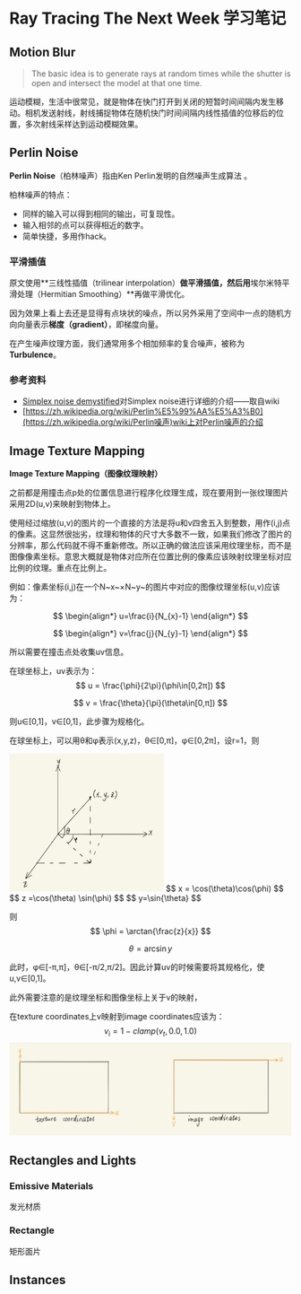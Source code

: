 # Ray Tracing The Next Week 学习笔记

## Motion Blur

> The basic idea is to generate rays at random times while the shutter is open and intersect the model at that one time. 

运动模糊，生活中很常见，就是物体在快门打开到关闭的短暂时间间隔内发生移动。相机发送射线，射线捕捉物体在随机快门时间间隔内线性插值的位移后的位置，多次射线采样达到运动模糊效果。





## Perlin Noise

**Perlin Noise**（柏林噪声）指由Ken Perlin发明的自然噪声生成算法 。

柏林噪声的特点：

- 同样的输入可以得到相同的输出，可复现性。
- 输入相邻的点可以获得相近的数字。
- 简单快捷，多用作hack。

### 平滑插值

原文使用**三线性插值（trilinear interpolation）**做平滑插值，然后用**埃尔米特平滑处理（Hermitian Smoothing）**再做平滑优化。

因为效果上看上去还是显得有点块状的噪点，所以另外采用了空间中一点的随机方向向量表示**梯度（gradient）**，即梯度向量。



在产生噪声纹理方面，我们通常用多个相加频率的复合噪声，被称为**Turbulence**。

### 参考资料

- [Simplex noise demystified](http://staffwww.itn.liu.se/~stegu/simplexnoise/simplexnoise.pdf)对Simplex noise进行详细的介绍——取自wiki
- [https://zh.wikipedia.org/wiki/Perlin%E5%99%AA%E5%A3%B0](https://zh.wikipedia.org/wiki/Perlin噪声)wiki上对Perlin噪声的介绍



## Image Texture Mapping

**Image Texture Mapping（图像纹理映射）**

之前都是用撞击点p处的位置信息进行程序化纹理生成，现在要用到一张纹理图片采用2D(u,v)来映射到物体上。

使用经过缩放(u,v)的图片的一个直接的方法是将u和v四舍五入到整数，用作(i,j)点的像素。这显然很拙劣，纹理和物体的尺寸大多数不一致，如果我们修改了图片的分辨率，那么代码就不得不重新修改。所以正确的做法应该采用纹理坐标，而不是图像像素坐标。意思大概就是物体对应所在位置比例的像素应该映射纹理坐标对应比例的纹理。重点在比例上。

例如：像素坐标(i,j)在一个N~x~×N~y~的图片中对应的图像纹理坐标(u,v)应该为：

$$
\begin{align*}
u=\frac{i}{N_{x}-1}
\end{align*}
$$

$$
\begin{align*}
v=\frac{j}{N_{y}-1}
\end{align*}
$$

所以需要在撞击点处收集uv信息。

在球坐标上，uv表示为：
$$
u = \frac{\phi}{2\pi}(\phi\in[0,2π])
$$

$$
v = \frac{\theta}{\pi}(\theta\in[0,π])
$$

则u∈[0,1]，v∈[0,1]，此步骤为规格化。



在球坐标上，可以用θ和φ表示(x,y,z)，θ∈[0,π]，φ∈[0,2π]，设r=1，则

<img src="img-bed/fullsizerender.jpg" alt="fullsizerender" style="zoom:33%;" />
$$
x =  \cos(\theta)\cos(\phi)
$$
$$
z =\cos(\theta) \sin(\phi)
$$
$$
y=\sin{\theta}
$$

则
$$
\phi = \arctan{\frac{z}{x}}
$$

$$
\theta = \arcsin{y}
$$

此时，φ∈[-π,π]，θ∈[-π/2,π/2]。因此计算uv的时候需要将其规格化，使u,v∈[0,1]。



此外需要注意的是纹理坐标和图像坐标上关于v的映射，

在texture coordinates上v映射到image coordinates应该为：
$$
v_{i}=1-clamp(v_{t},0.0,1.0)
$$
![](img-bed/fullsizerender(1).jpg)



## Rectangles and Lights

### Emissive Materials

发光材质



### Rectangle

矩形面片



## Instances

